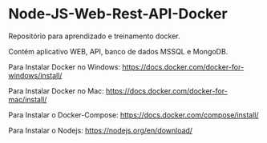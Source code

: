 # Node-JS-Web-Rest-API-Docker

Repositório para aprendizado e treinamento docker.

Contém aplicativo WEB, API, banco de dados MSSQL e MongoDB.

Para Instalar Docker no Windows: https://docs.docker.com/docker-for-windows/install/

Para Instalar Docker no Mac: https://docs.docker.com/docker-for-mac/install/

Para Instalar o Docker-Compose: https://docs.docker.com/compose/install/

Para Instalar o Nodejs: https://nodejs.org/en/download/